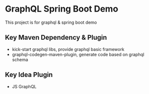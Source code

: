 # GraphQL Spring Boot Demo
This project is for graphql & spring boot demo

## Key Maven Dependency & Plugin
* kick-start graphql libs, provide graphql basic framework
* graphql-codegen-maven-plugin, generate code based on graphql schema

## Key Idea Plugin
* JS GraphQL